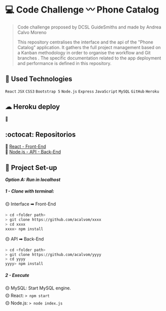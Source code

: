 # 💻 Code Challenge 〰️ Phone Catalog
> Code challenge proposed by DCSL GuideSmiths and 
> made by Andrea Calvo Moreno
>
>
> This repository centralises the interface and the api of the "Phone Catalog" application. 
  It gathers the full project management based on a Kanban methodology in order to organise the workflow and Git branches .
  The specific documentation related to the app deployment and performance is defined in this repository.


## 🔧 Used Technologies
`React` `JSX` `CSS3` `Bootstrap 5` `Node.js` `Express` `JavaScript` `MySQL` `GitHub` `Heroku`

## ☁ Heroku deploy
🔗 

## :octocat: Repositorios  
🔗 [React - Front-End](https://github.com/acalvom/xxxx)  
🔗 [Node.js - API - Back-End](https://github.com/acalvom/xxxx)  

## 🏁 Project Set-up

***Option A: Run in localhost***

##### 1 - Clone with terminal:
🟡 Interface ➡ Front-End
```sh
> cd <folder path>
> git clone https://github.com/acalvom/xxxx
> cd xxxx
xxxx> npm install
```
🟡 API ➡ Back-End
```sh
> cd <folder path>
> git clone https://github.com/acalvom/yyyy
> cd yyyy
yyyy> npm install
```
##### 2 - Execute  
🟡 MySQL: Start MySQL engine.  
🟡 React: `> npm start`  
🟡 Node.js: `> node index.js`  
